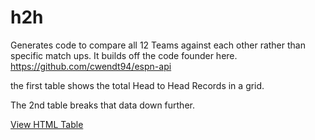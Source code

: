 # h2h


Generates code to compare all 12 Teams against each other rather than specific match ups. It builds off the code founder here. https://github.com/cwendt94/espn-api

the first table shows the total Head to Head Records in a grid. 

The 2nd table breaks that data down further.


[View HTML Table](https://jforbes.github/h2h/styled_h2h_agg.html)
